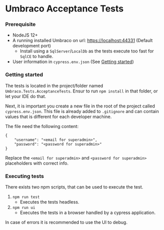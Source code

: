 # Umbraco Acceptance Tests

### Prerequisite
- NodeJS 12+
- A running installed Umbraco on url: [https://localhost:44331](https://localhost:44331) (Default development port)
   - Install using a `SqlServer`/`LocalDb` as the tests execute too fast for `SqlCE` to handle.
- User information in `cypress.env.json` (See [Getting started](#getting-started))

### Getting started
The tests is located in the project/folder named `Umbraco.Tests.AcceptanceTests`. Ensur to run `npm install` in that folder, or let your IDE do that.

Next, it is important you create a new file in the root of the project called `cypress.env.json`.
This file is already added to `.gitignore` and can contain values that is different for each developer machine.

The file need the following content:
```
{
    "username": "<email for superadmin>",
    "password": "<password for superadmin>"
}
```
Replace the `<email for superadmin>` and `<password for superadmin>` placeholders with correct info.



### Executing tests

There exists two npm scripts, that can be used to execute the test.

1. `npm run test`
   - Executes the tests headless.
1. `npm run ui`
   - Executes the tests in a browser handled by a cypress application.

 In case of errors it is recommended to use the UI to debug.
